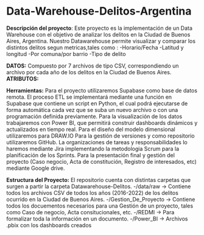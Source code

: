 # Data-Warehouse-Delitos-Argentina

**Descripción del proyecto**: Este proyecto es la implementación de un Data Warehouse con el objetivo de analizar los delitos en la Ciudad de Buenos Aires, Argentina. Nuestro Datawarehouse permite visualizar y comparar los distintos delitos segun metricas,tales como : 
-Horario/Fecha 
-Latitud y longitud 
-Por comuna/por barrio 
-Tipo de delito 

**DATOS:** 
Compuesto por 7 archivos de tipo CSV, correspondiendo un archivo por cada año de los delitos en la Ciudad de Buenos Aires.
   **ATRIBUTOS:**


**Herramientas:** 
Para el proyecto utilizaremos Supabase como base de datos remota. El proceso ETL se implementará mediante una función en Supabase que contiene un script en Python, el cual podrá ejecutarse de forma automática cada vez que se suba un nuevo archivo o con una programación definida previamente. Para la visualización de los datos trabajaremos con Power BI, que permitirá construir dashboards dinámicos y actualizados en tiempo real. 
Para el diseño del modelo dimensional utilizaremos para DRAW.IO 
Para la gestión de versiones y como repositorio utilizaremos GitHub. 
La organizaciones de tareas y responsabilidades lo haremos mediante Jira implementando la metodologia Scrum para la planificación de los Sprints. 
Para la presentación final y gestión del proyecto (Caso negocio, Acta de constitución, Registro de interesados, etc) mediante Google drive.

**Estructura del Proyecto:** 
El repositorio cuenta con distintas carpetas que surgen a partir la carpeta Datawarehouse-Delitos. 
-/data/raw -> Contiene todos los archivos CSV de todos los años (2016-2022) de los delitos ocurrido en la Ciudad de Buenos Aires.
-/Gestion_De_Proyecto -> Contiene todos los docuementos necesarios para una Gestión de un proyecto, tales como Caso de negocio, Acta consitucionales, etc. 
-/REDMI -> Para formalizar toda la información en un documento. 
-/Power_BI -> Archivos .pbix con los dashboards creados
